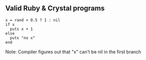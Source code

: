 ## Valid Ruby & Crystal programs

```playground
x = rand < 0.5 ? 1 : nil
if x
  puts x + 1
else
  puts "no x"
end
```

Note:
Compiler figures out that "x" can't be nil in the first branch
